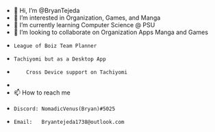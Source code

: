 - 👋 Hi, I’m @BryanTejeda
- 👀 I’m interested in Organization, Games, and Manga
- 🌱 I’m currently learning Computer Science @ PSU
- 💞️ I’m looking to collaborate on Organization Apps Manga and Games
-     League of Boiz Team Planner
-     Tachiyomi but as a Desktop App
-         Cross Device support on Tachiyomi
-         
- 📫 How to reach me 
-     Discord: NomadicVenus(Bryan)#5025 
-     Email:   Bryantejeda1738@outlook.com

<!---
BryanTejeda/BryanTejeda is a ✨ special ✨ repository because its `README.md` (this file) appears on your GitHub profile.
You can click the Preview link to take a look at your changes.
--->
